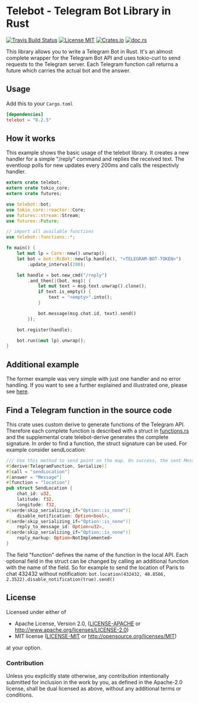 Telebot - Telegram Bot Library in Rust
======================================

[![Travis Build Status](https://travis-ci.org/bytesnake/telebot.svg)](https://travis-ci.org/bytesnake/telebot)
[![License MIT](https://img.shields.io/badge/license-MIT-blue.svg)](https://github.com/bytesnake/telebot/blob/master/LICENSE)
[![Crates.io](https://img.shields.io/crates/v/telebot.svg)](https://crates.io/crates/telebot)
[![doc.rs](https://docs.rs/telebot/badge.svg)](https://docs.rs/telebot)

This library allows you to write a Telegram Bot in Rust. It's an almost complete wrapper for the Telegram Bot API and uses tokio-curl to send requests to the Telegram server. Each Telegram function call returns a future which carries the actual bot and the answer. 

## Usage
Add this to your `Cargo.toml`
``` toml
[dependencies]
telebot = "0.2.5"
```

## How it works
This example shows the basic usage of the telebot library. It creates a new handler for a simple "/reply" command and replies the received text. The eventloop polls for new updates every 200ms and calls the respectivly handler.

``` rust
extern crate telebot;
extern crate tokio_core;
extern crate futures;

use telebot::bot;
use tokio_core::reactor::Core;                       
use futures::stream::Stream;
use futures::Future;

// import all available functions
use telebot::functions::*;

fn main() {
    let mut lp = Core::new().unwrap();
    let bot = bot::RcBot::new(lp.handle(), "<TELEGRAM-BOT-TOKEN>")
        .update_interval(200);

    let handle = bot.new_cmd("/reply")
        .and_then(|(bot, msg)| {
            let mut text = msg.text.unwrap().clone();
            if text.is_empty() {
                text = "<empty>".into();
            }

            bot.message(msg.chat.id, text).send()
        });

    bot.register(handle);

    bot.run(&mut lp).unwrap();
}
```

## Additional example
The former example was very simple with just one handler and no error handling. If you want to see a further explained and illustrated one, please see [here](example.md).

## Find a Telegram function in the source code
This crate uses custom derive to generate functions of the Telegram API. Therefore each complete function is described with a struct in [functions.rs](src/functions.rs) and the supplemental crate telebot-derive generates the complete signature. In order to find a function, the struct signature can be used. For example consider sendLocation:
``` rust
/// Use this method to send point on the map. On success, the sent Message is returned.
#[derive(TelegramFunction, Serialize)]
#[call = "sendLocation"]
#[answer = "Message"]
#[function = "location"]
pub struct SendLocation {
    chat_id: u32,
    latitude: f32,
    longitude: f32,
#[serde(skip_serializing_if="Option::is_none")]
    disable_notification: Option<bool>,
#[serde(skip_serializing_if="Option::is_none")]                                                                                                             
    reply_to_message_id: Option<u32>,
#[serde(skip_serializing_if="Option::is_none")]
    reply_markup: Option<NotImplemented>
}
```

The field "function" defines the name of the function in the local API. Each optional field in the struct can be changed by calling an additional function with the name of the field.
So for example to send the location of Paris to chat 432432 without notification: `bot.location(432432, 48.8566, 2.3522).disable_notification(true).send() `

## License

Licensed under either of

- Apache License, Version 2.0, ([LICENSE-APACHE](LICENSE-APACHE) or <http://www.apache.org/licenses/LICENSE-2.0>)
- MIT license ([LICENSE-MIT](LICENSE-MIT) or <http://opensource.org/licenses/MIT>)

at your option.

### Contribution

Unless you explicitly state otherwise, any contribution intentionally
submitted for inclusion in the work by you, as defined in the Apache-2.0
license, shall be dual licensed as above, without any additional terms or
conditions.
